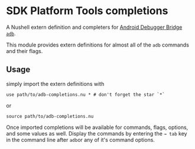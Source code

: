 # SDK Platform Tools completions

A Nushell extern definition and completers for [Android Debugger Bridge `adb`](https://developer.android.com/tools/adb).

This module provides extern definitions for almost all of the `adb` commands and their flags.

## Usage

simply import the extern definitions with

```nu
use path/to/adb-completions.nu * # don't forget the star `*`
```

or

```nu
source path/to/adb-completions.nu
```

Once imported completions will be available for commands, flags, options, and some values as well.
Display the commands by entering the `→ tab` key in the command line after `adb`or any of it's command options.
